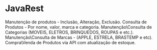 # JavaRest
Manutenção de produtos - Inclusão, Alteração, Exclusão.
Consulta de Produtos - Por nome, valor, marca e categoria.
Manutenção\Consulta de Categorias (MOVEIS, ELETROS, BRINQUEDOS, ROUPAS e etc.).
Manutenção\Consulta de Marcas - (APPLE, ESTRELA, BRASTEMP e etc).
Compra\Venda de Produtos via API com atualização de estoque.


